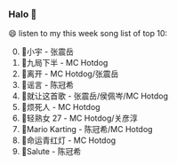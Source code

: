

### Halo 👋

😄 listen to my this week song list of top 10:

0. 🌈小宇 - 张震岳
1. 🌈九局下半 - MC Hotdog
2. 🌈离开 - MC Hotdog/张震岳
3. 🌈谣言 - 陈冠希
4. 🌈就让这首歌 - 张震岳/侯佩岑/MC Hotdog
5. 🌈烦死人 - MC Hotdog
6. 🌈轻熟女 27 - MC Hotdog/关彦淳
7. 🌈Mario Karting - 陈冠希/MC Hotdog
8. 🌈命运青红灯 - MC Hotdog
9. 🌈Salute - 陈冠希

